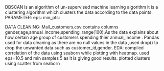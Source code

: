 DBSCAN is an algorithm of un-supervised machine learning algorithm 
it is a clustering algorithm which clusters the data according to the data points.
PARAMETER:
eps:
min_pts:

DATA CLEANING: Mall_customers.csv contains columns gender,age,annual_income,spending_range(100).As the data explains about how certain age group of customers spending thier annual_income .
Pandas used for data cleaning as there are no null values in the data ,used drop() to drop the unwanted data such as customer_id,gender.
EDA: compiled correlation of the data using seaborn while plotting with heatmap.
used eps=10.5 and min samples 5 as it is giving good results.
plotted clusters using scatter from seaborn
